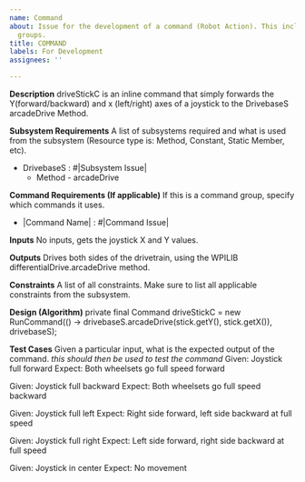 ```yaml
---
name: Command
about: Issue for the development of a command (Robot Action). This includes command
  groups.
title: COMMAND
labels: For Development
assignees: ''

---
```


**Description**
driveStickC is an inline command that simply forwards the Y(forward/backward) and x (left/right) axes of a joystick to the DrivebaseS arcadeDrive Method.

**Subsystem Requirements**
A list of subsystems required and what is used from the subsystem (Resource type is: Method, Constant, Static Member, etc).
- DrivebaseS : #|Subsystem Issue|
    - Method - arcadeDrive

**Command Requirements (If applicable)**
If this is a command group, specify which commands it uses.
- |Command Name| : #|Command Issue|

**Inputs**
No inputs, gets the joystick X and Y values.

**Outputs**
Drives both sides of the drivetrain, using the WPILIB differentialDrive.arcadeDrive method.

**Constraints**
A list of all constraints. Make sure to list all applicable constraints from the subsystem.

**Design (Algorithm)**
private final Command driveStickC = new RunCommand(() -> drivebaseS.arcadeDrive(stick.getY(), stick.getX()), drivebaseS);

**Test Cases**
Given a particular input, what is the expected output of the command. 
*this should then be used to test the command*
Given: Joystick full forward
Expect: Both wheelsets go full speed forward

Given: Joystick full backward
Expect: Both wheelsets go full speed backward

Given: Joystick full left
Expect: Right side forward, left side backward at full speed

Given: Joystick full right
Expect: Left side forward, right side backward at full speed

Given: Joystick in center
Expect: No movement

